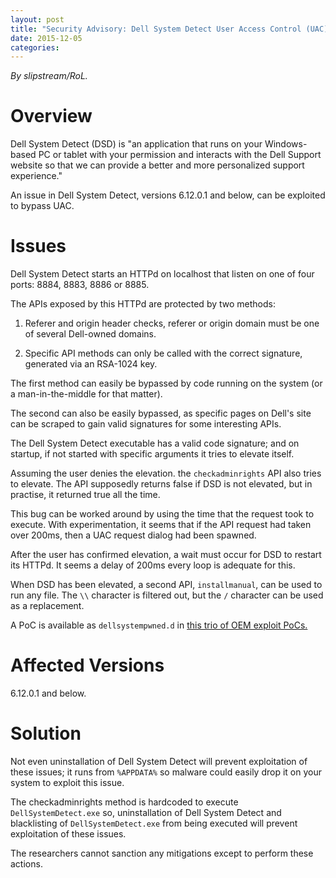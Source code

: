 ```yaml
---
layout: post
title: "Security Advisory: Dell System Detect User Access Control (UAC) Bypass"
date: 2015-12-05
categories:
---
```


*By slipstream/RoL.*

# Overview

Dell System Detect (DSD) is "an application that runs on your Windows-based PC or tablet with your permission and interacts with the Dell Support website so that we can provide a better and more personalized support experience."

An issue in Dell System Detect, versions 6.12.0.1 and below, can be exploited to bypass UAC.

# Issues

Dell System Detect starts an HTTPd on localhost that listen on one of four ports: 8884, 8883, 8886 or 8885.

The APIs exposed by this HTTPd are protected by two methods:

1. Referer and origin header checks, referer or origin domain must be one of several Dell-owned domains.

2. Specific API methods can only be called with the correct signature, generated via an RSA-1024 key.

The first method can easily be bypassed by code running on the system (or a man-in-the-middle for that matter).

The second can also be easily bypassed, as specific pages on Dell's site can be scraped to gain valid signatures for some interesting APIs.

The Dell System Detect executable has a valid code signature; and on startup, if not started with specific arguments it tries to elevate itself.

Assuming the user denies the elevation. the `checkadminrights` API also tries to elevate. The API supposedly returns false if DSD is not elevated, but in practise, it returned true all the time.

This bug can be worked around by using the time that the request took to execute. With experimentation, it seems that if the API request had taken over 200ms, then a UAC request dialog had been spawned.

After the user has confirmed elevation, a wait must occur for DSD to restart its HTTPd. It seems a delay of 200ms every loop is adequate for this.

When DSD has been elevated, a second API, `installmanual`, can be used to run any file. The `\\` character is filtered out, but the `/` character can be used as a replacement.

A PoC is available as `dellsystempwned.d` in [this trio of OEM exploit PoCs.](http://rol.im/oemdrop/)

# Affected Versions

6.12.0.1 and below.

# Solution

Not even uninstallation of Dell System Detect will prevent exploitation of these issues; it runs from `%APPDATA%` so malware could easily drop it on your system to exploit this issue.

The checkadminrights method is hardcoded to execute `DellSystemDetect.exe` so, uninstallation of Dell System Detect and blacklisting of `DellSystemDetect.exe` from being executed will prevent exploitation of these issues.

The researchers cannot sanction any mitigations except to perform these actions.